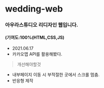 # wedding-web

### 아우라스튜디오 리디자인 웹입니다.
#### (기여도:100%(HTML,CSS,JS)

* 2021.06.17    
 * 카카오맵 API를 활용해봤다.   
     
          
> 개선해야할것    
  * 내부페이지 이동 시 부적절한 곳에서 스크롤 멈춤.    
  * 반응형 제작    
